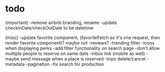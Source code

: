 # todo

(important)
-remove airbnb branding, rename
-update checkInDate/checkOutDate to be datetime

(misc)
-update favorite component, (favoriteFetch so it's one request, then render favorite component)? maybe not
-reviews?
-trending filter
-icons when displaying perks
-add filter functionality on search page
-don't allow multiple people to reserve on same date
-inbox link (mobile as well) - maybe send message when a place is reserved
-trips delete/cancel
-metadata
-pagination
-fix search for production
